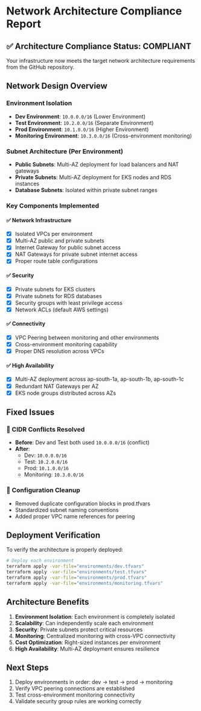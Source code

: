 # Network Architecture Compliance Report

## ✅ Architecture Compliance Status: **COMPLIANT**

Your infrastructure now meets the target network architecture requirements from the GitHub repository.

## Network Design Overview

### Environment Isolation
- **Dev Environment**: `10.0.0.0/16` (Lower Environment)
- **Test Environment**: `10.2.0.0/16` (Separate Environment) 
- **Prod Environment**: `10.1.0.0/16` (Higher Environment)
- **Monitoring Environment**: `10.3.0.0/16` (Cross-environment monitoring)

### Subnet Architecture (Per Environment)
- **Public Subnets**: Multi-AZ deployment for load balancers and NAT gateways
- **Private Subnets**: Multi-AZ deployment for EKS nodes and RDS instances
- **Database Subnets**: Isolated within private subnet ranges

### Key Components Implemented

#### ✅ Network Infrastructure
- [x] Isolated VPCs per environment
- [x] Multi-AZ public and private subnets
- [x] Internet Gateway for public subnet access
- [x] NAT Gateways for private subnet internet access
- [x] Proper route table configurations

#### ✅ Security
- [x] Private subnets for EKS clusters
- [x] Private subnets for RDS databases
- [x] Security groups with least privilege access
- [x] Network ACLs (default AWS settings)

#### ✅ Connectivity
- [x] VPC Peering between monitoring and other environments
- [x] Cross-environment monitoring capability
- [x] Proper DNS resolution across VPCs

#### ✅ High Availability
- [x] Multi-AZ deployment across ap-south-1a, ap-south-1b, ap-south-1c
- [x] Redundant NAT Gateways per AZ
- [x] EKS node groups distributed across AZs

## Fixed Issues

### 🔧 CIDR Conflicts Resolved
- **Before**: Dev and Test both used `10.0.0.0/16` (conflict)
- **After**: 
  - Dev: `10.0.0.0/16`
  - Test: `10.2.0.0/16` 
  - Prod: `10.1.0.0/16`
  - Monitoring: `10.3.0.0/16`

### 🔧 Configuration Cleanup
- Removed duplicate configuration blocks in prod.tfvars
- Standardized subnet naming conventions
- Added proper VPC name references for peering

## Deployment Verification

To verify the architecture is properly deployed:

```bash
# Deploy each environment
terraform apply -var-file="environments/dev.tfvars"
terraform apply -var-file="environments/test.tfvars" 
terraform apply -var-file="environments/prod.tfvars"
terraform apply -var-file="environments/monitoring.tfvars"
```

## Architecture Benefits

1. **Environment Isolation**: Each environment is completely isolated
2. **Scalability**: Can independently scale each environment
3. **Security**: Private subnets protect critical resources
4. **Monitoring**: Centralized monitoring with cross-VPC connectivity
5. **Cost Optimization**: Right-sized instances per environment
6. **High Availability**: Multi-AZ deployment ensures resilience

## Next Steps

1. Deploy environments in order: dev → test → prod → monitoring
2. Verify VPC peering connections are established
3. Test cross-environment monitoring connectivity
4. Validate security group rules are working correctly